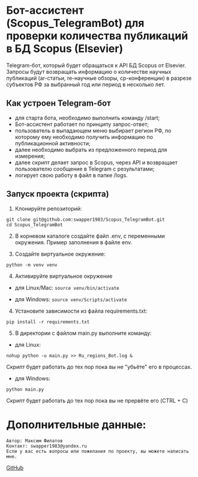 # Бот-ассистент (Scopus_TelegramBot) для проверки количества публикаций в БД Scopus (Elsevier)
Telegram-бот, который будет обращаться к API БД Scopus от Elsevier. Запросы будут возвращать
информацию о количестве научных публикаций (ar-статьи, re-научные обзоры, cp-конференции) в разрезе
субъектов РФ за выбранный год или период в несколько лет.

## Как устроен Telegram-бот
- для старта бота, необходимо выполнить команду /start;
- Бот-ассистент работает по принципу запрос-ответ;
- пользователь в выпадающем меню выбирает регион РФ, по которому ему необходимо получить информацию по публикационной активности;
- далее необходимо выбрать из предложенного период для измерения;
- далее скрипт делает запрос в Scopus, через API и возвращает пользователю сообщение в Telegram с результатами;
- логирует свою работу в файл в папке /logs.

## Запуск проекта (скрипта)
1. Клонируйте репозиторий:
```
git clone git@github.com:swapper1983/Scopus_TelegramBot.git
cd Scopus_TelegramBot
```

2. В корневом каталоге создайте файл .env, с переменными окружения. Пример заполнения в файле env.

3. Создайте виртуальное окружение:
```
python -m venv venv
```
4. Активируйте виртуальное окружение
* для Linux/Mac:
```source venv/bin/activate```

* для Windows:
```source venv/Scripts/activate```

4. Установите зависимости из файла requirements.txt:
```
pip install -r requirements.txt
```

5. В директории с файлом main.py выполните команду: 
* для Linux:
```
nohup python -u main.py >> Ru_regions_Bot.log &
```
Скрипт будет работать до тех пор пока вы не "убьёте" его в процессах.

* для Windows:
```
python main.py
```
Скрипт будет работать до тех пор пока вы не прервёте его (CTRL + C) 


# Дополнительные данные:
	Автор: Максим Филатов
	Контакт: swapper1983@yandex.ru
	Если у вас есть вопросы или пожелания по проекту, вы можете написать мне. 
[GitHub](https://github.com/swapper1983)
